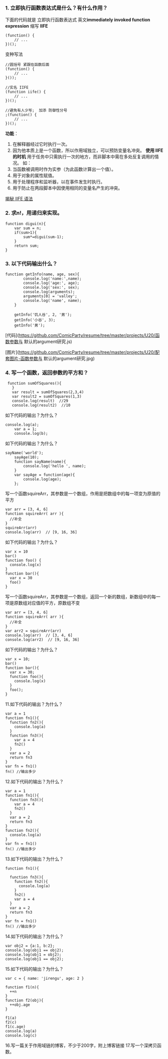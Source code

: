 ### 1. 立即执行函数表达式是什么？有什么作用？
下面的代码就是 立即执行函数表达式 
英文**immediately invoked function expression** 缩写  **IIFE**
```
(function() {
    // ...
})();
```
变种写法

```
//圆括号 紧跟在函数后面
(function() {
    // ...
}());

//实名 IIFE 
(function iife() {
    // ...
})();

//避免有人少写;  加添 防御性分号
;(function() {
    // ...
})();
```
**功能**：
1. 在解释器经过它时执行一次。
2. 因为他本质上是一个函数，所以作用域独立，可以预防变量名冲突。
**使用 IIFE 的时机**
用于任务中只需执行一次的地方，而非脚本中需在多处反复调用的情况。 如：
1. 当函数被调用时作为实参（为此函数计算出一个值）。
2. 用于对象的属性赋值。
3. 用于处理程序和监听器，以在事件发生时执行。
4. 用于防止在两段脚本中因使用相同的变量名产生的冲突。

[揭秘 IIFE 语法](https://github.com/xitu/gold-miner/blob/master/TODO/disassembling-javascripts-iife-syntax.md)
### 2. 求n!，用递归来实现。

```
function digui(n){
    var sum = n;
    if(sum>1){
        sum*=digui(sum-1);
    }
    return sum;
}
```
### 3. 以下代码输出什么？
```
function getInfo(name, age, sex){
        console.log('name:',name);
        console.log('age:', age);
        console.log('sex:', sex);
        console.log(arguments);
        arguments[0] = 'valley';
        console.log('name', name);
    }

    getInfo('饥人谷', 2, '男');
    getInfo('小谷', 3);
    getInfo('男');
```

[代码](https://github.com/ComicParty/resume/tree/master/projects/U20/函数参数与 默认的argument研究.js)

[图片](https://github.com/ComicParty/resume/tree/master/projects/U20/配套图片-函数参数与 默认的argument研究.jpg)
### 4. 写一个函数，返回参数的平方和？

```
 function sumOfSquares(){
   }
   var result = sumOfSquares(2,3,4)
   var result2 = sumOfSquares(1,3)
   console.log(result)  //29
   console.log(result2)  //10
```
如下代码的输出？为什么？

```
console.log(a);
    var a = 1;
    console.log(b);
```
如下代码的输出？为什么？

```
sayName('world');
    sayAge(10);
    function sayName(name){
        console.log('hello ', name);
    }
    var sayAge = function(age){
        console.log(age);
    };
```
写一个函数squireArr，其参数是一个数组，作用是把数组中的每一项变为原值的平方

```
var arr = [3, 4, 6]
function squireArr( arr ){
  //补全
}
squireArr(arr)
console.log(arr)  // [9, 16, 36]
```
如下代码的输出？为什么？

```
var x = 10
bar() 
function foo() {
  console.log(x)
}
function bar(){
  var x = 30
  foo()
}
```
写一个函数squireArr，其参数是一个数组，返回一个新的数组，新数组中的每一项是原数组对应值的平方，原数组不变

```
var arr = [3, 4, 6]
function squireArr( arr ){
  //补全
}
var arr2 = squireArr(arr)
console.log(arr)  // [3, 4, 6]
console.log(arr2)  // [9, 16, 36]
```
如下代码的输出？为什么？
```
var x = 10;
bar() 
function bar(){
  var x = 30;
  function foo(){
    console.log(x) 
  }
  foo();
}  
```
11.如下代码的输出？为什么？

```
var a = 1
function fn1(){
  function fn2(){
    console.log(a)
  }
  function fn3(){
    var a = 4
    fn2()
  }
  var a = 2
  return fn3
}
var fn = fn1()
fn() //输出多少
```
12.如下代码的输出？为什么？

```
var a = 1
function fn1(){
  function fn3(){
    var a = 4
    fn2()
  }
  var a = 2
  return fn3
}
function fn2(){
  console.log(a)
}
var fn = fn1()
fn() //输出多少
```
13.如下代码的输出？为什么？

```var a = 1
function fn1(){

  function fn3(){
    function fn2(){
      console.log(a)
    }
    fn2()
    var a = 4
  }
  var a = 2
  return fn3
}
var fn = fn1()
fn() //输出多少
```
14.如下代码的输出？为什么？

```var obj1 = {a:1, b:2};
var obj2 = {a:1, b:2};
console.log(obj1 == obj2);
console.log(obj1 = obj2);
console.log(obj1 == obj2);
```
15.如下代码的输出？为什么？

```var a = 1
var c = { name: 'jirengu', age: 2 }

function f1(n){
  ++n
}
function f2(obj){
  ++obj.age
}

f1(a) 
f2(c) 
f1(c.age) 
console.log(a) 
console.log(c) 
```
16.写一篇关于作用域链的博客，不少于200字，附上博客链接
[]()
17.写一个深拷贝函数。


